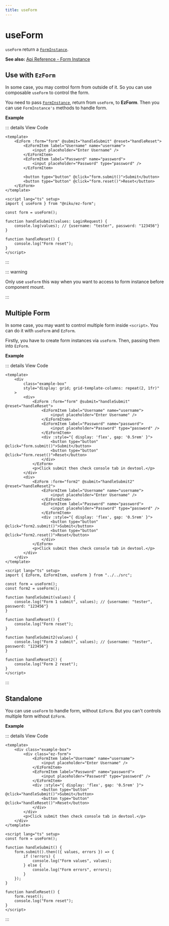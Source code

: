 ```yaml
---
title: useForm
---
```


<script setup>
	import UseFormBasic from "examples/UseFormBasic.vue";
	import UseFormStandalone from "examples/UseFormStandalone.vue";
	import UseFormMultiple from "examples/UseFormMultiple.vue";
</script>

# useForm

`useForm` return a [`FormInstance`](/api-reference/types/form.html#forminstance).

**See also:** [Api Reference - Form Instance](/api-reference/main-api/form-instance)

## Use with `EzForm`

In some case, you may control form from outside of it. So you can use composable `useForm` to control the form.

You need to pass [`FormInstance`](/api-reference/types/form.html#forminstance), return from `useForm`, to **EzForm**. Then you can use `FormInstance's` methods to handle form.

**Example**

<UseFormBasic />

::: details View Code

```vue
<template>
	<EzForm :form="form" @submit="handleSubmit" @reset="handleReset">
		<EzFormItem label="Username" name="username">
			<input placeholder="Enter Username" />
		</EzFormItem>
		<EzFormItem label="Password" name="password">
			<input placeholder="Password" type="password" />
		</EzFormItem>

		<button type="button" @click="form.submit()">Submit</button>
		<button type="button" @click="form.reset()">Reset</button>
	</EzForm>
</template>

<script lang="ts" setup>
import { useForm } from "@niku/ez-form";

const form = useForm();

function handleSubmit(values: LoginRequest) {
	console.log(values); // {username: "tester", password: "123456"}
}

function handleReset() {
	console.log("Form reset");
}
</script>
```

:::

::: warning

Only use `useForm` this way when you want to access to form instance before component mount.

:::

## Multiple Form

In some case, you may want to control multiple form inside `<script>`. You can do it with `useForm` and `EzForm`.

Firstly, you have to create form instances via `useForm`. Then, passing them into `EzForm`.

**Example**

<UseFormMultiple />

::: details View Code

```vue
<template>
	<div
		class="example-box"
		style="display: grid; grid-template-columns: repeat(2, 1fr)"
	>
		<div>
			<EzForm :form="form" @submit="handleSubmit" @reset="handleReset">
				<EzFormItem label="Username" name="username">
					<input placeholder="Enter Username" />
				</EzFormItem>
				<EzFormItem label="Password" name="password">
					<input placeholder="Password" type="password" />
				</EzFormItem>
				<div :style="{ display: 'flex', gap: '0.5rem' }">
					<button type="button" @click="form.submit()">Submit</button>
					<button type="button" @click="form.reset()">Reset</button>
				</div>
			</EzForm>
			<p>Click submit then check console tab in devtool.</p>
		</div>
		<div>
			<EzForm :form="form2" @submit="handleSubmit2" @reset="handleReset2">
				<EzFormItem label="Username" name="username">
					<input placeholder="Enter Username" />
				</EzFormItem>
				<EzFormItem label="Password" name="password">
					<input placeholder="Password" type="password" />
				</EzFormItem>
				<div :style="{ display: 'flex', gap: '0.5rem' }">
					<button type="button" @click="form2.submit()">Submit</button>
					<button type="button" @click="form2.reset()">Reset</button>
				</div>
			</EzForm>
			<p>Click submit then check console tab in devtool.</p>
		</div>
	</div>
</template>

<script lang="ts" setup>
import { EzForm, EzFormItem, useForm } from "../../src";

const form = useForm();
const form2 = useForm();

function handleSubmit(values) {
	console.log("Form 1 submit", values); // {username: "tester", password: "123456"}
}

function handleReset() {
	console.log("Form reset");
}

function handleSubmit2(values) {
	console.log("Form 2 submit", values); // {username: "tester", password: "123456"}
}

function handleReset2() {
	console.log("Form 2 reset");
}
</script>
```

:::

## Standalone

You can use `useForm` to handle form, without `EzForm`. But you can't controls multiple form without `EzForm`.

**Example**

<UseFormStandalone />

::: details View Code

```vue
<template>
	<div class="example-box">
		<div class="ez-form">
			<EzFormItem label="Username" name="username">
				<input placeholder="Enter Username" />
			</EzFormItem>
			<EzFormItem label="Password" name="password">
				<input placeholder="Password" type="password" />
			</EzFormItem>
			<div :style="{ display: 'flex', gap: '0.5rem' }">
				<button type="button" @click="handleSubmit()">Submit</button>
				<button type="button" @click="handleReset()">Reset</button>
			</div>
		</div>
		<p>Click submit then check console tab in devtool.</p>
	</div>
</template>

<script lang="ts" setup>
const form = useForm();

function handleSubmit() {
	form.submit().then(({ values, errors }) => {
		if (!errors) {
			console.log("Form values", values);
		} else {
			console.log("Form errors", errors);
		}
	});
}

function handleReset() {
	form.reset();
	console.log("Form reset");
}
</script>
```

:::
